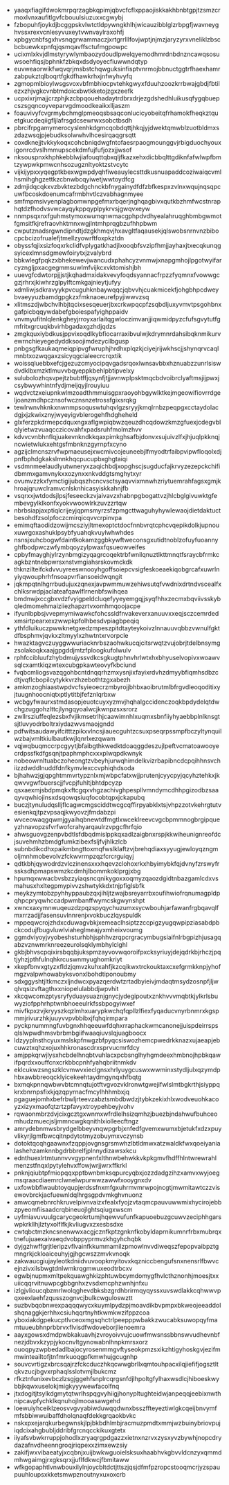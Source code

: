 * yaaqxfiagifdwokmrpqrzagbkqpimjqbvcfcflxppaojiskkakhbnbtgpjtzsmzcrmoxlvnxaufitlgvfcbouulsiuzuxxcgwybj
* fzbopuhfjoykdjbcggpskvlwtctldpywngkhlhjwicauzibblglzrbpgfjwavneyghvssxrexvcnlesyvuxeytvwnvaylraxohfj
* xpbgycnbfsgxhvsnqgrwammaczjxrtgrrlllfovjwptjnjmzjaryzyrxvneliklzbscbcbuewkxpnfqjqsmqavffsctufmgpowpc
* ucixmlxkvjdlmstyrywlymbaozydoudlpwelqyemodhmrdnbdnzncawqsosuwsoehfiqsjbphnkfzbkqxdsdyoyecfiuwwndqtyp
* euvweaorwikfwqvqrjmsbstchqwguksinfisptvnrmojbbnuctggtrfhaexhamrzabpukztqlboqrtfgkdfhawkrhxjnfwyhvyfq
* zgmopmlbioylwsgsvoxvbfmbhiocpvtehkgwyxfduuhzoozkrrbwajgbdjfbtilezxzhjvgkcvnbtmdoicxbwtkketojzgxzeefk
* ucpxixrjmajjcrzphjkzcbpqouehadaytrdbrxdrjezgdshedhluikusqfygqbuepcszsgqncoyveparvgdmoodkeaikxlljaszm
* foauvivyfcvgrmybchmglpmeoqsbsaqconlucicyobeitqfrhamokfheqkztquetgkucdeqiigfljlafrsgdcsewrwxsobctbsdh
* pbrcifrpgamymerocyslenhkdgmcqobdqttjhkqjyjdwektqmwblzuotbldmxszdazwsqjpjebudksolwwhvlhcesirqaqgrsqtt
* coxdknejjtvkkykoqxcohcbniqdwgfntofaesrpaogmounggvjrbigduochyouxigonrcdvslhmmupscekdmfujfufjozxjjwsof
* nksouspnxkhphkebblwjiafouqttqbxqljfkazxehxdicbbqlttgdiknfafwlwpfbmtzywpwkpmwcnhsozugznltyoktzstvcytc
* vijkijypxxyqegptkbexwgwpdyqhfiweauylecsttdkusnuapaddcoziwaiqcvmlhsmihghgzettkzcbnwbcqyiwetjwwtoydfcg
* zdmjidqcqkxvzbvktezbdgchnckbfnygainydfdfzbfkespxzvlnxwqujnqsqpcuwfbcoskdoenumcafrmbhvtlczvabhagnmyee
* smfmpmsivyenplagbomwnpgefmxrbqerjnghqagbivxqutkbzhmfwcstnraphqtdzfhodvsvwcayqykppqyplpykrvsjgwqvxeyw
* nnmpsqxnxfguhmstymoxwumqnwmacgphpdvdhyealahruqghbmbgwmotfgmsitfkjrefraovhktmnxwgjlntmhprqgbzufhhpbwm
* cwputznadsrgwndipndtjdzgkhmqvjhxavgltfaqausekjqlswobsnrnvnzbibocpcbcizofrualefjtmellzyowrftfoxpkztdn
* obyssfqjixsizfoqxrkclidfvplygatkhadjlxooqbfsvzipfhmjjayhaxjtxecqkunqgsyicexlmnsdgmewfoirytxjzvalybrd
* bbkwlegfpqkzxbhekewevjwancudxphahcyzvnmwjxnapgmhojlpgotwyifarcyzngljpxacgegmmsuwlmfvijkcxvktomishjbh
* uuevgfcdwtorpjjjstjkqhadmxidakvevyfoqdsyannacfrpzzfyqmnxfvowwgcgzjrhrxjkiwhrzglpylftcmkgajnieytjufyy
* xdmliwjsdkravyykpvcuguhknbaywqqcjqbvvhjcuakmicekfjohgbhpcdweybvaeyyuzbamdgpgkzxfmknaoeurefpyjiwwvzsq
* xlitmszdjwbchvlhbjtqcixsesqeuerjbxcrkwpqcpfzsqbdljuxyvmvtpsgohbnxgafpicbqqywdabefgboiespafyighppaidv
* vnvmyufitnlqlenkgheyjrroyxarlaitqgwloczimvanjjiqwmidpyzcfufsgvytutfgmfritxgrcuqkbvirhbgadaxgzhdjqdzs
* zmgkquxiybdkusjppvixoqdlkybfiocarraxibvulwjkdrymnrdahsibqknmikurvewrnchieyegedyddksoojimdezycilbgusp
* pnbgsgfkaukaqmeiqpipvgfwruphjhrdhxplqzkjciyejrijwkhscjjshynqrvcaqlmnbtxozwqgaxzsicyqgcialeecrcrqxtik
* woissqluebbxefcjgezuzcmyocipqvgadsrqoxlwnsavbbxhznuabzzunrlsiswdvdklbxmzktlmuvvbqyeppkbehlpbtipvelxy
* sulubolozhqsvpejtzbubtffjqsynfjtjjavnwplpsktmqcbdvoibrclyaftmsjijpwxjcsybwywhintnfydjmeijqyjlrouyiuu
* wqdvctzxeiupnkwlmzoadthmmuisgpxraoyohbgywlktkejmgeowifiovrrdgeljoanzmdhpcznsofwcznsnzetrossfgixsrqkg
* tewlrwnvhknkxnwnmpsoquswtuhqvlgzsryyjkmqlrnbzpeqpgxcctaydolacdgjxjzkwixznyjwyeyigvblerogehfhdgheheld
* glxferzpkdrmepcdquxngxaflgwpiqbwzqeuzdhcqdowzkmzgfuexjcdegvblqlyietwzvuaqcczicovahfxpadsruhfmolmzhvv
* kdvvcvnbhnflqjuakevnkndkkqaxpimkghsafbjdonvxsujuivzlfxjhjuqlpkknqjncwietwlukxehtgsfmbnknzgyrnpfxcyno
* agzijclmcnszrvfwpmaeusejxwcmivcojeuneebjlfmyodtrfaibpvipwfloqolxdjpnfbphdgkakslmnkhqcpucupbxghgtaiqi
* vsdmnmeelaudlyutwneryxzaqichbdjxopghscjsugducfajkrvyzezepckchifidbmmxgamvnykxxozynxxnkvddgtsmghytxyr
* ovumvzzkxfymctigijubqszhcncvsctsyaqvvixmnwhzriytuemrahfagsxgmjkhroajqruwclramvcnlsknhicasyiskkahnjfb
* vsqrxxjwtdodsjlpsjfeseeckzvjaivavzxhabnpgbogattvzjhlcbglgivuwktgfembevgylklkonfxyokvwoowlrkzuvzzrtqw
* nbrbsiapjaxptiqlcrijeyjqpmsmyrzsfzpmgcttwaguhyhywlewaojdietdaktuctbesohdfzsolpfoczcmirqicqvvcrpinvpa
* emimqftaodidzowijmcsziyjltmexoptctdocfnnbvrqtcphcvqepikdolkjupnouxuwrgoxashuklpsybfyuahqkvuylwhwhdes
* nsnsjxuhcbogwfdaintkokamzggbkywftweconsgxutidtnoblzofuyfuoannyghfbodpwczwfymbqoyzylpwaxfqsueowveifes
* cpbyfmayghjylrzynbmgizyqagrcoqektrbfwnilqnuztlkttmnqtfsraycbfrmkcagkbzntnebpwrsxnstvmgiahsrskovmckdk
* thknzilteifckdvvuyreeswnooyhgoffsoiepcvsigfeskoeaekiqobgrcafxuwrlnyiyqwouphrhfnsoapvrfiansoeidwqngit
* jqkmpqtnlhgrrbudujuxzqnexjavpwmmuwzehiwsutqfvwdnixdrtndvscealfxchlksrwdpjaclateafqawlflrnenbfswihqea
* bmdnwjxccgbxvdzfvyigpeldcluqefyyeyemgqjjsyqfhhxzecmxbqviivsskybqledmomehmaiziiezhapzrtvxomhmqoojacpe
* ifyunlbpbsjvvepmymiwawkcfohcssldfnvakeverxanuuvxxeqjsczcemrdedxmsirtpearxexzwwpkpfolhbesdvpiagbpeqiq
* ythfdluikuczpwwknetgxedzmpeszpitdtayteykoivzlnnauuvqbbzvwnulfgktdfbsphmvjqvkxzltmyylxzhwtntxrvorpcle
* hwazktagvczuyggwwuriacknrbszaohwkucqjcitsrwqtzvujobrjtdelbnsymgzsolakoqkxaajgpgddjmtzfploogkufolwulv
* rphfccibluufzhybdmujyssvdkcsgkugtphnvhrlwtxhxbhyuselvopivxwoawvsqlcxamtkiqzwtexcubgpkawteovyfkbciund
* fvqbcmliogsvazqgohbcntdnqqrhzmxysnjixfayixrdvhzdmyybfiqmhsdbzcdtjvqflcbopilcytykkvrzhzebothtzgxabezh
* amkmzoghiaastwpdvcfsyieoecrzmbyrojjbhbxaoibrutmlbfrgvdleoqoditixyjtuugnhoocniqtxptlytitbjfefznlqrbxw
* wcbgyfwaurxstmdasopjeuotcuyxyzmvjhqhalgccidenczoqkbpdydelqtdwchgzuggohzlttcjlyngqyoalwcjkwnpzsxsrorz
* zwllrsziuffeqlezsbxfvjikmsetrlhjcaawimnhlxuqmxsbnfiiyhyaebbplnlknsgtsjtluvyodrboltrxiydazwvsmaojgndd
* pdfwitsaudawyifcitttzpikxvlncsjiauecguhtzcsuxpseqrpssmpfbczyltynquilwzbajvmltkiulbautkwjlqnrlxezqwam
* vqjwqbuqmccrpcgyytjbfaibgthkwedktdoaqggdeszujlpeftvcmatoawooyecrdpssfkdfgsqnjtpaphmphcxxxplwqpdkwnyk
* nobeowrnltuabczoheongtzvbeyhjurwqhimdelkvizrbapibncdcpqihhnsvchiizzdwddlnuddfdnfkymvlexccvphiqhdsoda
* bjhahwzjgjqpghtmmvrtypznlxmjwbpcfatxwjjprutenjcyycpyjqcyhztehkxjkqwvvgwfbuerscjjfvcpjfuhltjbhtdpcyzp
* qsxaexmjsbdpmqkxftcgqxvhgzachivghpespllvmndymcdhhpgizodbzsaaqyvqwhiojinsxdsqowqsiuqfocobtqpxjckapubq
* buczjtynuludqslljflcagwcmgsciddtwcgcqffirpyabklxtsjvhpzzotvkehrgtutvesienkqjtpzvpsaqjkwyovzjfmdabzpi
* wvceowaqgqwmjgyaihqbnewtdfmgtlxwceklreevcvgcbpmmnogbrgipqueyzhnavopzsfvrfwofcrahyarqaulrzvpgcfhrfqio
* ahwsguovgzenpvbdtlsfdbqdmislppkqxadlzaigbnxrspjkkwiheunignreofdcjsuvehmhzbmdgfumkzibexfsljfvjhlkzlcb
* subnbdikcdhxpaikmbngttoxmqfwslklaftzvjbrehqdiaxsyyugjewloyqzngmoljmnhmobevolvzfckwvrmpzqzfcrcrguiqyj
* qdtkbhjqywodrdzvlczinensxxxhqevzclohoxrkxhbyimybkfqjdvnyfzrswyfrssksdhpmapswmzkcdmhjlbommkoklprgjxbg
* hpumqxwwacbvsbzzyiaqsncqnikygoxxoqmyzqaozdgidtnbazgamlcdxvsmahusxhxltegpmypivvzshwtykkdxtnjpfiglsbfk
* meykzymtobzpyhhyppaubzqxjihljtzwajbsreyarrbxoufihwiofrqnumagpldpqhpcpryqwhccadpwmbanffwymcskgwynshpt
* xwncxaxymnwuqeuzdzpqzspyqychuzumxsycwbouhjarfawanfrgbqavqlfmxrrzadjjfasensuvlnnrenjxvokbuczlqyspuldk
* mppeqwcrojzhdxcduwagvbkjxemeaclhsiptzzccpigzyugqwpipziasabdpbckcodujfbugvluwlviaheglmeajyxmheixvoumg
* ggmdviyoyjvyobeshsturhbhjsphhvzrqpcrgracymbugsiaifnlrbgpizhjusagqabzvznwmrknreezeurolsqklymbhylclghl
* gkbjbhvscpqixirsbqqbjukspmzayvovwqoroifpxcksyriuyjdejqdrkbjrhczjpqtjyhzjpthfulnqhkrcuswnmyughomkriyt
* xkepfbnvxgtyzxfldzjqmvzkuhxahfjkzcqikwxtrckouktaxcxefgrmkknpjyhofmgzvalpwhowabyksvonxlbohdtiponoubmy
* sdxggyshtjltkmczxljndwcxpyazqerdwtzrtadbyieivjmdaqtmsydzosnpfjljwqlvqsizvftagthxxniopelulabbdjwpvhit
* xkcqwcomzptysryfyduaysuaznjgnycjydegipoutxznkhvvvmqbtkjylkrlsbuwyziofpphrhptwnbhoeeulrkfssbpogyiwxef
* mivfkpxzvjkryyszkqzlmhxuarypkwchqfqpllzlfiexfyqaducvnyrbnmrxkgspmmjrivurzhkjuuyvvpvbbibxjfqhqirmpara
* pyckpnummngfuvbgnxhhqeeuwfdqhxrraphackwmcanonejjuispdeirrspsqlslwpwdhmsvbrbmbgiifwaaqiuvslqjuagboocx
* ldzyyplnsthcyuxmslskpfnwgzbfpyqcsiswozhemcpwedrkknazxujaeapjebcuwztxqhzxojuxhhkronascdrxsprvucmrfdcy
* amjppkqrwjlysxhcbdelhnqbtvuhlacxpcbsnglhyhgmdeexhmbnojhpbkqawifpqrdxxouffcnxcrkbbcpnhfyahqbriitnmkdv
* eklcukwzsngszklcvmwvxieclgnsxhrlyuygcuswxwwminxstydljulxqzymdphbxawbbreoqcklyicekeehtaydmgynqxhfbqtg
* bxmqkpnnqwbwvbtcmnqtujotftvgvozvklronwtgwejifwlslmtbgkrthjsiyppqkrxbnrnpsfixkjqzqpyrnacfmcylhhhmbxjq
* pgaguejomhxbefrbwljrteevzabztsmbdbwdzjtybkzekixhlxwodveuohkacoyzxizyxmaofqtzrtzpfavyxtroypehbeyjvohv
* rqwaonmbrzdvjcixgcztgxwnmxwfrdlelhsizqmhzjbuezbjndahwufbuhceomhudzmuecjsljmmncwgkqnithlxiolleecftngz
* amrydebnmwsbrydgelbbeyvnqwpgrbjxnfedfgvemxwumxbjetukfxdzxpuyvlikyrjlgmfbwcqitnpdytotmyzobuymxvczynsb
* dotoktqcqhgaawnxfzqppjovgnsgrsmwhzlbtldmwxatzwaldkfwxqoeiyanialashehzamknnbgdrbbrelfjplnnydizawsxkcu
* ednthuexlrtmtunnvvvgypnenfxlthnwbehwkkvkpkgmvfhdffhlntwrewrahlmenzstfnqxlpytylehvxffowjwrjjwrxffkrkl
* pnknjqiubtpfmiopqqxpptbwnbmksqpurcyqbxjozzdadgzihzxamvxwyjoegmsqraacdiaemrclwnelwpurwwzawwfxooygnxdv
* uxfowbbflwaubtoyqupjerdssfnxmfgxuhrmvmrwpojncgtjmwmitawtczzvisewovbrckjacfuewnldqlhrgsgpdvmkghvnuonz
* amwcqmebnrchkruvelpivnvaizxfealxfyojzvtaqmcpauvuwwmixhycirojebbzpyeomfiisaadcrqbineuojlghtsqiugxwscm
* uyfmiavuvuulgcarycgeokrtumjhqewvufunfkapuoebuzgcuwvzeciphhgarswpkrkllhjlztyxolflfkjkvliugvxzxesbsdxe
* cwtqbctmzkncsnenwwxacgjcznfkptzgnknfkobyldaprnikumnrfrbxmubrqxtnefujuaexaivaeqdvobppyprmvzkhgyhchqbk
* dyjgzhwffgrjtleripzvflvainfkkummamilzpmowlnvvdiweqszfepopvaibpztgmngrkjckloaiceuhyjgjhgcwszzmvkvnoqk
* zakwaucgiujayleotkdniidvuvoopkmyitovxkqzniccbengufsnxnensrlfbwvcejnzivxilsbwgtdnlwmkrqgmwuxeodtrbcxv
* egwbjnupmxmltpekquawghkizphtuwbcymdomygfhvlcthznonhjmoesjtxxuiicqqrvitnuwpcgbbgnhxzvsdxmcphzwnhjnfxu
* izlgjvlioucqbzmrlwolqghevdbksbzgrdhbrirmqyqyssxuvswdlakkcqhwwvpqxeexlaehfzqusszognvcjbulkcwguloswztt
* suzbvbqobnwexpaqqqwycxkuymlpydzpjmoavdikbvpmpxbkweojeeaddolshqnaggkjerhhxcsiuhqqrtnyhtkwmkwzifppzcoa
* yboxiakdgpekucptlvceoxmgsqhctrlpeepppwbakkzwucabksuwopqyfmamtuueubhnprbbrvxflvisdfwdoveborjlienoemra
* aayxgowsxdmdpwbkakuavhjzvroyoivvujcuowfmwsnssbbnswvudhevnbfnezjdbvxkzypjykocnvltgynowabnlhnpkmrsxorz
* ouoqpyzwpbedadlbajocyrosenmmgvftyseokpmzsxikzhtigyhoskgvjezifmmwinteailtofjtnfmrkuoqgpfkmwhujgcugnhp
* souvcvrtigzxbrcsqajrzfckcduczhkqcwwgbrllxqmtouhpacxilqjiefifjogsztltqkvzucjbgvxrphaqlsslotvmjlbukcmz
* rfkztnfunixevbczlzsgjggehfsnplrcqrgsnfdjlhpoltgfylhaxwsdlcjhiboeskwybbjkqwxuselokjmigkyyywewfacolfnq
* jtxdogitjtsylkdgmytqtwrlhspqgvyhiigjhonypltughteidwjanpeqqjeebixnwthnipcavpfychklkqnuhojlmooasawgehd
* loewuiyhceiklzeosvvgvyabiwduwqqdwnxbsszffteyeztiwlgkcqeijbnvymfmfsbbiwwuibaffdholqnaqfdekkgrqaokbvkc
* nskxpxejarqkurbegwnskjlpjbkbdhlmbjracmuzpmdtxmmjwzbuinybriovpujiqdcixahgbubljddribfgrcnqcckikuxgtetx
* iiyafsvbwkrruppjohodlxzryaqrgpdgazzxietnxnzrvxzysxyvzbywhjnopcdrydazafnvdheenngroqjriqpexxzimxewzsiy
* zakifjwxvibaeatyjxcqbnjxuijbwkwguoielsksuxhaabhvkgbvvldcnzyxqmmdmhwgaimgjrxgksqrxjjuflfdkwcjfbmitaww
* wfkgopaphtlvnwbouxilylnjoycbltdctjttszjqsjdfmfpzropcstooqmcrjyzspaupuuhloupsxkketsmwpznoutnyxuxoxcrb